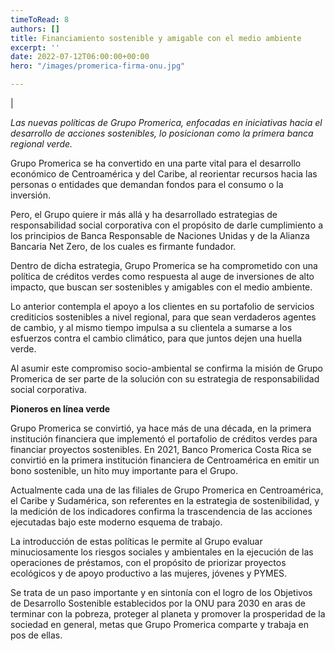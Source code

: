```yaml
---
timeToRead: 8
authors: []
title: Financiamiento sostenible y amigable con el medio ambiente
excerpt: ''
date: 2022-07-12T06:00:00+00:00
hero: "/images/promerica-firma-onu.jpg"

---
```

|

_Las nuevas políticas de Grupo Promerica, enfocadas en iniciativas hacia el desarrollo de acciones sostenibles, lo posicionan como la primera banca regional verde._

Grupo Promerica se ha convertido en una parte vital para el desarrollo económico de Centroamérica y del Caribe, al reorientar recursos hacia las personas o entidades que demandan fondos para el consumo o la inversión.

Pero, el Grupo quiere ir más allá y ha desarrollado estrategias de responsabilidad social corporativa con el propósito de darle cumplimiento a los principios de Banca Responsable de Naciones Unidas y de la Alianza Bancaria Net Zero, de los cuales es firmante fundador.

Dentro de dicha estrategia, Grupo Promerica se ha comprometido con una política de créditos verdes como respuesta al auge de inversiones de alto impacto, que buscan ser sostenibles y amigables con el medio ambiente.

Lo anterior contempla el apoyo a los clientes en su portafolio de servicios crediticios sostenibles a nivel regional, para que sean verdaderos agentes de cambio, y al mismo tiempo impulsa a su clientela a sumarse a los esfuerzos contra el cambio climático, para que juntos dejen una huella verde.

Al asumir este compromiso socio-ambiental se confirma la misión de Grupo Promerica de ser parte de la solución con su estrategia de responsabilidad social corporativa.

**Pioneros en línea verde**

Grupo Promerica se convirtió, ya hace más de una década, en la primera institución financiera que implementó el portafolio de créditos verdes para financiar proyectos sostenibles. En 2021, Banco Promerica Costa Rica se convirtió en la primera institución financiera de Centroamérica en emitir un bono sostenible, un hito muy importante para el Grupo.

Actualmente cada una de las filiales de Grupo Promerica en Centroamérica, el Caribe y Sudamérica, son referentes en la estrategia de sostenibilidad, y la medición de los indicadores confirma la trascendencia de las acciones ejecutadas bajo este moderno esquema de trabajo.

La introducción de estas políticas le permite al Grupo evaluar minuciosamente los riesgos sociales y ambientales en la ejecución de las operaciones de préstamos, con el propósito de priorizar proyectos ecológicos y de apoyo productivo a las mujeres, jóvenes y PYMES.

Se trata de un paso importante y en sintonía con el logro de los Objetivos de Desarrollo Sostenible establecidos por la ONU para 2030 en aras de terminar con la pobreza, proteger al planeta y promover la prosperidad de la sociedad en general, metas que Grupo Promerica comparte y trabaja en pos de ellas.